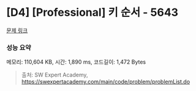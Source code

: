 # [D4] [Professional] 키 순서 - 5643 

[문제 링크](https://swexpertacademy.com/main/code/problem/problemDetail.do?contestProbId=AWXQsLWKd5cDFAUo) 

### 성능 요약

메모리: 110,604 KB, 시간: 1,890 ms, 코드길이: 1,472 Bytes



> 출처: SW Expert Academy, https://swexpertacademy.com/main/code/problem/problemList.do